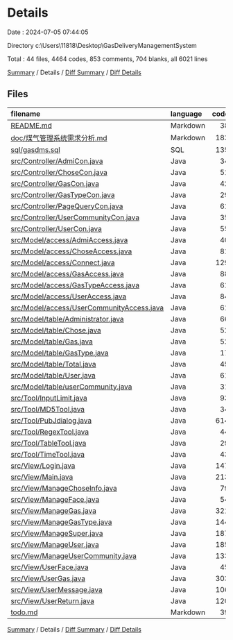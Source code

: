 # Details

Date : 2024-07-05 07:44:05

Directory c:\\Users\\11818\\Desktop\\GasDeliveryManagementSystem

Total : 44 files,  4464 codes, 853 comments, 704 blanks, all 6021 lines

[Summary](results.md) / Details / [Diff Summary](diff.md) / [Diff Details](diff-details.md)

## Files
| filename | language | code | comment | blank | total |
| :--- | :--- | ---: | ---: | ---: | ---: |
| [README.md](/README.md) | Markdown | 38 | 0 | 23 | 61 |
| [doc/煤气管理系统需求分析.md](/doc/%E5%9B%BE%E4%B9%A6%E7%AE%A1%E7%90%86%E7%B3%BB%E7%BB%9F%E9%9C%80%E6%B1%82%E5%88%86%E6%9E%90.md) | Markdown | 183 | 0 | 184 | 367 |
| [sql/gasdms.sql](/sql/gasdms.sql) | SQL | 135 | 42 | 28 | 205 |
| [src/Controller/AdmiCon.java](/src/Controller/AdmiCon.java) | Java | 34 | 24 | 13 | 71 |
| [src/Controller/ChoseCon.java](/src/Controller/ChoseCon.java) | Java | 51 | 21 | 7 | 79 |
| [src/Controller/GasCon.java](/src/Controller/GasCon.java) | Java | 42 | 35 | 15 | 92 |
| [src/Controller/GasTypeCon.java](/src/Controller/GasTypeCon.java) | Java | 29 | 27 | 10 | 66 |
| [src/Controller/PageQueryCon.java](/src/Controller/PageQueryCon.java) | Java | 61 | 7 | 12 | 80 |
| [src/Controller/UserCommunityCon.java](/src/Controller/UserCommunityCon.java) | Java | 35 | 26 | 6 | 67 |
| [src/Controller/UserCon.java](/src/Controller/UserCon.java) | Java | 55 | 19 | 22 | 96 |
| [src/Model/access/AdmiAccess.java](/src/Model/access/AdmiAccess.java) | Java | 40 | 27 | 10 | 77 |
| [src/Model/access/ChoseAccess.java](/src/Model/access/ChoseAccess.java) | Java | 81 | 26 | 7 | 114 |
| [src/Model/access/Connect.java](/src/Model/access/Connect.java) | Java | 129 | 39 | 12 | 180 |
| [src/Model/access/GasAccess.java](/src/Model/access/GasAccess.java) | Java | 88 | 37 | 12 | 137 |
| [src/Model/access/GasTypeAccess.java](/src/Model/access/GasTypeAccess.java) | Java | 61 | 22 | 7 | 90 |
| [src/Model/access/UserAccess.java](/src/Model/access/UserAccess.java) | Java | 84 | 48 | 17 | 149 |
| [src/Model/access/UserCommunityAccess.java](/src/Model/access/UserCommunityAccess.java) | Java | 61 | 25 | 4 | 90 |
| [src/Model/table/Administrator.java](/src/Model/table/Administrator.java) | Java | 66 | 4 | 21 | 91 |
| [src/Model/table/Chose.java](/src/Model/table/Chose.java) | Java | 52 | 5 | 17 | 74 |
| [src/Model/table/Gas.java](/src/Model/table/Gas.java) | Java | 52 | 4 | 17 | 73 |
| [src/Model/table/GasType.java](/src/Model/table/GasType.java) | Java | 17 | 3 | 7 | 27 |
| [src/Model/table/Total.java](/src/Model/table/Total.java) | Java | 45 | 1 | 14 | 60 |
| [src/Model/table/User.java](/src/Model/table/User.java) | Java | 61 | 5 | 19 | 85 |
| [src/Model/table/userCommunity.java](/src/Model/table/userCommunity.java) | Java | 31 | 4 | 10 | 45 |
| [src/Tool/InputLimit.java](/src/Tool/InputLimit.java) | Java | 93 | 40 | 12 | 145 |
| [src/Tool/MD5Tool.java](/src/Tool/MD5Tool.java) | Java | 34 | 12 | 6 | 52 |
| [src/Tool/PubJdialog.java](/src/Tool/PubJdialog.java) | Java | 614 | 61 | 19 | 694 |
| [src/Tool/RegexTool.java](/src/Tool/RegexTool.java) | Java | 44 | 33 | 13 | 90 |
| [src/Tool/TableTool.java](/src/Tool/TableTool.java) | Java | 29 | 14 | 6 | 49 |
| [src/Tool/TimeTool.java](/src/Tool/TimeTool.java) | Java | 43 | 16 | 9 | 68 |
| [src/View/Login.java](/src/View/Login.java) | Java | 147 | 15 | 7 | 169 |
| [src/View/Main.java](/src/View/Main.java) | Java | 213 | 13 | 28 | 254 |
| [src/View/ManageChoseInfo.java](/src/View/ManageChoseInfo.java) | Java | 79 | 10 | 6 | 95 |
| [src/View/ManageFace.java](/src/View/ManageFace.java) | Java | 54 | 5 | 12 | 71 |
| [src/View/ManageGas.java](/src/View/ManageGas.java) | Java | 321 | 41 | 18 | 380 |
| [src/View/ManageGasType.java](/src/View/ManageGasType.java) | Java | 144 | 8 | 10 | 162 |
| [src/View/ManageSuper.java](/src/View/ManageSuper.java) | Java | 187 | 24 | 13 | 224 |
| [src/View/ManageUser.java](/src/View/ManageUser.java) | Java | 185 | 15 | 6 | 206 |
| [src/View/ManageUserCommunity.java](/src/View/ManageUserCommunity.java) | Java | 133 | 11 | 9 | 153 |
| [src/View/UserFace.java](/src/View/UserFace.java) | Java | 45 | 5 | 6 | 56 |
| [src/View/UserGas.java](/src/View/UserGas.java) | Java | 303 | 49 | 13 | 365 |
| [src/View/UserMessage.java](/src/View/UserMessage.java) | Java | 106 | 17 | 8 | 131 |
| [src/View/UserReturn.java](/src/View/UserReturn.java) | Java | 120 | 13 | 6 | 139 |
| [todo.md](/todo.md) | Markdown | 39 | 0 | 3 | 42 |

[Summary](results.md) / Details / [Diff Summary](diff.md) / [Diff Details](diff-details.md)